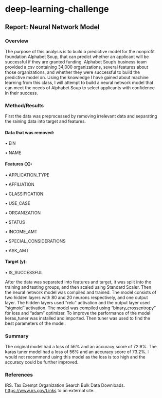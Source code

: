 # deep-learning-challenge

## Report: Neural Network Model
### Overview
The purpose of this analysis is to build a predictive model for the nonprofit foundation Alphabet Soup, that can predict whether an applicant will be successful if they are granted funding. Alphabet Soup’s business team provided a csv containing 34,000 organizations, several features about those organizations, and whether they were successful to build the predictive model on. Using the knowledge I have gained about machine learning from this class, I will attempt to build a neural network model that can meet the needs of Alphabet Soup to select applicants with confidence in their success. 
### Method/Results
First the data was preprocessed by removing irrelevant data and separating the raining data into target and features. 
#### Data that was removed:
•	EIN

•	NAME
#### Features (X):
•	APPLICATION_TYPE

•	AFFILIATION

•	CLASSIFICATION

•	USE_CASE

•	ORGANIZATION

•	STATUS

•	INCOME_AMT

•	SPECIAL_CONSIDERATIONS

•	ASK_AMT

#### Target (y):
•	IS_SUCCESSFUL

After the data was separated into features and target, it was split into the training and testing groups, and then scaled using Standard Scaler. Then the neural network model was compiled and trained. The model consists of two hidden layers with 80 and 20 neurons respectively, and one output layer. The hidden layers used “relu” activation and the output layer used “sigmoid” activation. The model was compiled using “binary_crossentropy” for loss and “adam” optimizer. 
To improve the performance of the model keras_tuner was installed and imported. Then tuner was used to find the best parameters of the model. 
### Summary
The original model had a loss of 56% and an accuracy score of 72.9%. The karas tuner model had a loss of 56% and an accuracy score of 73.2%. I would not recommend using this model as the loss is too high and the accuracy could be further improved. 

### References 
IRS. Tax Exempt Organization Search Bulk Data Downloads. https://www.irs.gov/Links to an external site.
